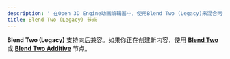 ```yaml
---
description: ' 在Open 3D Engine动画编辑器中，使用Blend Two (Legacy)来混合两个节点，以实现向后兼容。 '
title: Blend Two (Legacy) 节点
---
```


**Blend Two (Legacy)** 支持向后兼容。如果你正在创建新内容，使用 **[Blend Two](/docs/user-guide/visualization/animation/animation-editor/blending-blendtwo/)** 或 **[Blend Two Additive](/docs/user-guide/visualization/animation/animation-editor/blending-blendtwoadditive/)** 节点。
